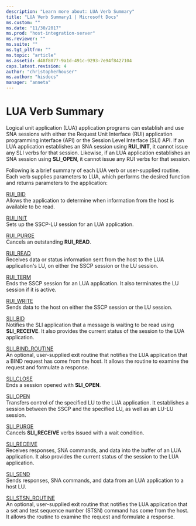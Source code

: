 ```yaml
---
description: "Learn more about: LUA Verb Summary"
title: "LUA Verb Summary1 | Microsoft Docs"
ms.custom: ""
ms.date: "11/30/2017"
ms.prod: "host-integration-server"
ms.reviewer: ""
ms.suite: ""
ms.tgt_pltfrm: ""
ms.topic: "article"
ms.assetid: d48f8077-9a1d-491c-9293-7e94f8427104
caps.latest.revision: 4
author: "christopherhouser"
ms.author: "hisdocs"
manager: "anneta"
---
```

# LUA Verb Summary
Logical unit application (LUA) application programs can establish and use SNA sessions with either the Request Unit Interface (RUI) application programming interface (API) or the Session Level Interface (SLI) API. If an LUA application establishes an SNA session using **RUI_INIT**, it cannot issue any SLI verbs for that session. Likewise, if an LUA application establishes an SNA session using **SLI_OPEN**, it cannot issue any RUI verbs for that session.  
  
 Following is a brief summary of each LUA verb or user-supplied routine. Each verb supplies parameters to LUA, which performs the desired function and returns parameters to the application:  
  
 [RUI_BID](./rui-bid1.md)  
 Allows the application to determine when information from the host is available to be read.  
  
 [RUI_INIT](./rui-init1.md)  
 Sets up the SSCP-LU session for an LUA application.  
  
 [RUI_PURGE](./rui-purge2.md)  
 Cancels an outstanding **RUI_READ**.  
  
 [RUI_READ](./rui-read2.md)  
 Receives data or status information sent from the host to the LUA application's LU, on either the SSCP session or the LU session.  
  
 [RUI_TERM](./rui-term2.md)  
 Ends the SSCP session for an LUA application. It also terminates the LU session if it is active.  
  
 [RUI_WRITE](./rui-write2.md)  
 Sends data to the host on either the SSCP session or the LU session.  
  
 [SLI_BID](./sli-bid2.md)  
 Notifies the SLI application that a message is waiting to be read using **SLI_RECEIVE**. It also provides the current status of the session to the LUA application.  
  
 [SLI_BIND_ROUTINE](./sli-bind-routine1.md)  
 An optional, user-supplied exit routine that notifies the LUA application that a BIND request has come from the host. It allows the routine to examine the request and formulate a response.  
  
 [SLI_CLOSE](./sli-close1.md)  
 Ends a session opened with **SLI_OPEN**.  
  
 [SLI_OPEN](../core/sli-open2.md)  
 Transfers control of the specified LU to the LUA application. It establishes a session between the SSCP and the specified LU, as well as an LU-LU session.  
  
 [SLI_PURGE](./sli-purge1.md)  
 Cancels **SLI_RECEIVE** verbs issued with a wait condition.  
  
 [SLI_RECEIVE](./sli-receive2.md)  
 Receives responses, SNA commands, and data into the buffer of an LUA application. It also provides the current status of the session to the LUA application.  
  
 [SLI_SEND](./sli-send2.md)  
 Sends responses, SNA commands, and data from an LUA application to a host LU.  
  
 [SLI_STSN_ROUTINE](./sli-stsn-routine1.md)  
 An optional, user-supplied exit routine that notifies the LUA application that a set and test sequence number (STSN) command has come from the host. It allows the routine to examine the request and formulate a response.
